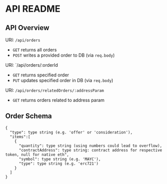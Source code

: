 # API README

## API Overview
URI: `/api/orders`
- `GET` returns all orders
- `POST` writes a provided order to DB (via `req.body`)

URI: `/api/orders/:orderId
- `GET` returns specified order
- `PUT` updates specified order in DB (via `req.body`)

URI: `/api/orders/relatedOrders/:addressParam`
- `GET` returns orders related to address param


## Order Schema
```
{
  "type": type string (e.g. 'offer' or 'consideration'),
  "items":[
    {
      "quantity": type string (using numbers could lead to overflow),
      "contractAddress": type string: contract address for respective token, null for native eth",
      "symbol": type string (e.g. 'MAYC'),
      "type": type string (e.g. 'erc721')
    }
  ]
}
```
